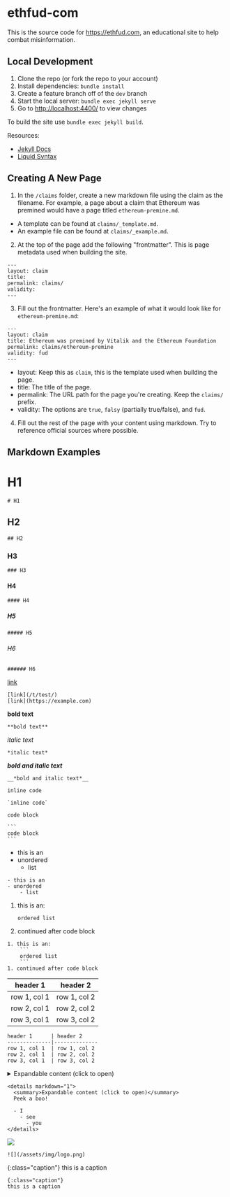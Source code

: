 # ethfud-com

This is the source code for <https://ethfud.com>, an educational site to help combat misinformation.



## Local Development

1. Clone the repo (or fork the repo to your account)
1. Install dependencies: `bundle install`
1. Create a feature branch off of the `dev` branch
1. Start the local server: `bundle exec jekyll serve`
1. Go to <http://localhost:4400/> to view changes

To build the site use `bundle exec jekyll build`.

Resources:

- [Jekyll Docs](https://jekyllrb.com/docs/)
- [Liquid Syntax](https://shopify.github.io/liquid/basics/introduction/)



## Creating A New Page

1. In the `/claims` folder, create a new markdown file using the claim as the filename. For example, a page about a claim that Ethereum was premined would have a page titled `ethereum-premine.md`.
  - A template can be found at `claims/_template.md`.
  - An example file can be found at `claims/_example.md`.
2. At the top of the page add the following "frontmatter". This is page metadata used when building the site.
  ```
  ---
  layout: claim
  title: 
  permalink: claims/
  validity: 
  ---
  ```
3. Fill out the frontmatter. Here's an example of what it would look like for `ethereum-premine.md`:
  ```
  ---
  layout: claim
  title: Ethereum was premined by Vitalik and the Ethereum Foundation
  permalink: claims/ethereum-premine
  validity: fud
  ---
  ```
  - layout: Keep this as `claim`, this is the template used when building the page.
  - title: The title of the page.
  - permalink: The URL path for the page you're creating. Keep the `claims/` prefix.
  - validity: The options are `true`, `falsy` (partially true/false), and `fud`.
4. Fill out the rest of the page with your content using markdown. Try to reference official sources where possible.



## Markdown Examples


# H1

```
# H1
```


## H2

```
## H2
```


### H3

```
### H3
```


#### H4

```
#### H4
```


##### H5

```
##### H5
```


###### H6

```
###### H6
```


[link](/t/test/)

```
[link](/t/test/)
[link](https://example.com)
```


**bold text**

```
**bold text**
```


*italic text*

```
*italic text*
```


__*bold and italic text*__

```
__*bold and italic text*__
```


`inline code`

```
`inline code`
```


```
code block
```

    ```
    code block
    ```


- this is an
- unordered
    - list

```
- this is an
- unordered
    - list
```


1. this is an:
    ```
    ordered list
    ```
1. continued after code block

```
1. this is an:
    ```
    ordered list
    ```
1. continued after code block
```


header 1      | header 2
--------------|--------------
row 1, col 1  | row 1, col 2
row 2, col 1  | row 2, col 2
row 3, col 1  | row 3, col 2

```
header 1      | header 2
--------------|--------------
row 1, col 1  | row 1, col 2
row 2, col 1  | row 2, col 2
row 3, col 1  | row 3, col 2
```


<details markdown="1">
  <summary>Expandable content (click to open)</summary>
  Peek a boo!

  - I
    - see
      - you
</details>

```
<details markdown="1">
  <summary>Expandable content (click to open)</summary>
  Peek a boo!

  - I
    - see
      - you
</details>
```


![](/assets/img/logo.png)

```
![](/assets/img/logo.png)
```


{:class="caption"}
this is a caption

```
{:class="caption"}
this is a caption
```
